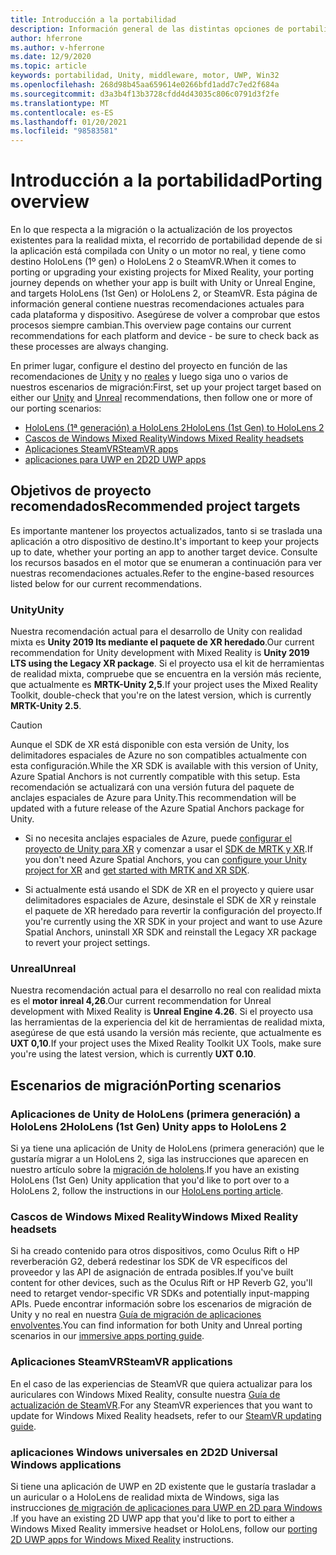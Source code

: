 ```yaml
---
title: Introducción a la portabilidad
description: Información general de las distintas opciones de portabilidad para llevar las aplicaciones existentes a la realidad mixta de HoloLens y VR.
author: hferrone
ms.author: v-hferrone
ms.date: 12/9/2020
ms.topic: article
keywords: portabilidad, Unity, middleware, motor, UWP, Win32
ms.openlocfilehash: 268d98b45aa659614e0266bfd1add7c7ed2f684a
ms.sourcegitcommit: d3a3b4f13b3728cfdd4d43035c806c0791d3f2fe
ms.translationtype: MT
ms.contentlocale: es-ES
ms.lasthandoff: 01/20/2021
ms.locfileid: "98583581"
---
```

# <a name="porting-overview"></a><span data-ttu-id="b31f3-104">Introducción a la portabilidad</span><span class="sxs-lookup"><span data-stu-id="b31f3-104">Porting overview</span></span>

<span data-ttu-id="b31f3-105">En lo que respecta a la migración o la actualización de los proyectos existentes para la realidad mixta, el recorrido de portabilidad depende de si la aplicación está compilada con Unity o un motor no real, y tiene como destino HoloLens (1º gen) o HoloLens 2 o SteamVR.</span><span class="sxs-lookup"><span data-stu-id="b31f3-105">When it comes to porting or upgrading your existing projects for Mixed Reality, your porting journey depends on whether your app is built with Unity or Unreal Engine, and targets HoloLens (1st Gen) or HoloLens 2, or SteamVR.</span></span> <span data-ttu-id="b31f3-106">Esta página de información general contiene nuestras recomendaciones actuales para cada plataforma y dispositivo. Asegúrese de volver a comprobar que estos procesos siempre cambian.</span><span class="sxs-lookup"><span data-stu-id="b31f3-106">This overview page contains our current recommendations for each platform and device - be sure to check back as these processes are always changing.</span></span>

<span data-ttu-id="b31f3-107">En primer lugar, configure el destino del proyecto en función de las recomendaciones de [Unity](#unity) y no [reales](#unreal) y luego siga uno o varios de nuestros escenarios de migración:</span><span class="sxs-lookup"><span data-stu-id="b31f3-107">First, set up your project target based on either our [Unity](#unity) and [Unreal](#unreal) recommendations, then follow one or more of our porting scenarios:</span></span>

- [<span data-ttu-id="b31f3-108">HoloLens (1ª generación) a HoloLens 2</span><span class="sxs-lookup"><span data-stu-id="b31f3-108">HoloLens (1st Gen) to HoloLens 2</span></span>](#hololens-1st-gen-unity-apps-to-hololens-2)
- [<span data-ttu-id="b31f3-109">Cascos de Windows Mixed Reality</span><span class="sxs-lookup"><span data-stu-id="b31f3-109">Windows Mixed Reality headsets</span></span>](#windows-mixed-reality-headsets)
- [<span data-ttu-id="b31f3-110">Aplicaciones SteamVR</span><span class="sxs-lookup"><span data-stu-id="b31f3-110">SteamVR apps</span></span>](#steamvr-applications)
- [<span data-ttu-id="b31f3-111">aplicaciones para UWP en 2D</span><span class="sxs-lookup"><span data-stu-id="b31f3-111">2D UWP apps</span></span>](#2d-universal-windows-applications)

## <a name="recommended-project-targets"></a><span data-ttu-id="b31f3-112">Objetivos de proyecto recomendados</span><span class="sxs-lookup"><span data-stu-id="b31f3-112">Recommended project targets</span></span>

<span data-ttu-id="b31f3-113">Es importante mantener los proyectos actualizados, tanto si se traslada una aplicación a otro dispositivo de destino.</span><span class="sxs-lookup"><span data-stu-id="b31f3-113">It's important to keep your projects up to date, whether your porting an app to another target device.</span></span> <span data-ttu-id="b31f3-114">Consulte los recursos basados en el motor que se enumeran a continuación para ver nuestras recomendaciones actuales.</span><span class="sxs-lookup"><span data-stu-id="b31f3-114">Refer to the engine-based resources listed below for our current recommendations.</span></span>

### <a name="unity"></a><span data-ttu-id="b31f3-115">Unity</span><span class="sxs-lookup"><span data-stu-id="b31f3-115">Unity</span></span>

<span data-ttu-id="b31f3-116">Nuestra recomendación actual para el desarrollo de Unity con realidad mixta es **Unity 2019 lts mediante el paquete de XR heredado**.</span><span class="sxs-lookup"><span data-stu-id="b31f3-116">Our current recommendation for Unity development with Mixed Reality is **Unity 2019 LTS using the Legacy XR package**.</span></span> <span data-ttu-id="b31f3-117">Si el proyecto usa el kit de herramientas de realidad mixta, compruebe que se encuentra en la versión más reciente, que actualmente es **MRTK-Unity 2,5**.</span><span class="sxs-lookup"><span data-stu-id="b31f3-117">If your project uses the Mixed Reality Toolkit, double-check that you're on the latest version, which is currently **MRTK-Unity 2.5**.</span></span>

> [!CAUTION]
> <span data-ttu-id="b31f3-118">Aunque el SDK de XR está disponible con esta versión de Unity, los delimitadores espaciales de Azure no son compatibles actualmente con esta configuración.</span><span class="sxs-lookup"><span data-stu-id="b31f3-118">While the XR SDK is available with this version of Unity, Azure Spatial Anchors is not currently compatible with this setup.</span></span> <span data-ttu-id="b31f3-119">Esta recomendación se actualizará con una versión futura del paquete de anclajes espaciales de Azure para Unity.</span><span class="sxs-lookup"><span data-stu-id="b31f3-119">This recommendation will be updated with a future release of the Azure Spatial Anchors package for Unity.</span></span> 
> 
> * <span data-ttu-id="b31f3-120">Si no necesita anclajes espaciales de Azure, puede [configurar el proyecto de Unity para XR](https://docs.unity3d.com/Manual/configuring-project-for-xr.html) y comenzar a usar el [SDK de MRTK y XR](https://microsoft.github.io/MixedRealityToolkit-Unity/Documentation/GettingStartedWithMRTKAndXRSDK.html).</span><span class="sxs-lookup"><span data-stu-id="b31f3-120">If you don't need Azure Spatial Anchors, you can [configure your Unity project for XR](https://docs.unity3d.com/Manual/configuring-project-for-xr.html) and [get started with MRTK and XR SDK](https://microsoft.github.io/MixedRealityToolkit-Unity/Documentation/GettingStartedWithMRTKAndXRSDK.html).</span></span>
> 
> * <span data-ttu-id="b31f3-121">Si actualmente está usando el SDK de XR en el proyecto y quiere usar delimitadores espaciales de Azure, desinstale el SDK de XR y reinstale el paquete de XR heredado para revertir la configuración del proyecto.</span><span class="sxs-lookup"><span data-stu-id="b31f3-121">If you're currently using the XR SDK in your project and want to use Azure Spatial Anchors, uninstall XR SDK and reinstall the Legacy XR package to revert your project settings.</span></span>


### <a name="unreal"></a><span data-ttu-id="b31f3-122">Unreal</span><span class="sxs-lookup"><span data-stu-id="b31f3-122">Unreal</span></span> 

<span data-ttu-id="b31f3-123">Nuestra recomendación actual para el desarrollo no real con realidad mixta es el **motor inreal 4,26**.</span><span class="sxs-lookup"><span data-stu-id="b31f3-123">Our current recommendation for Unreal development with Mixed Reality is **Unreal Engine 4.26**.</span></span> <span data-ttu-id="b31f3-124">Si el proyecto usa las herramientas de la experiencia del kit de herramientas de realidad mixta, asegúrese de que está usando la versión más reciente, que actualmente es **UXT 0,10**.</span><span class="sxs-lookup"><span data-stu-id="b31f3-124">If your project uses the Mixed Reality Toolkit UX Tools, make sure you're using the latest version, which is currently **UXT 0.10**.</span></span>

## <a name="porting-scenarios"></a><span data-ttu-id="b31f3-125">Escenarios de migración</span><span class="sxs-lookup"><span data-stu-id="b31f3-125">Porting scenarios</span></span>

### <a name="hololens-1st-gen-unity-apps-to-hololens-2"></a><span data-ttu-id="b31f3-126">Aplicaciones de Unity de HoloLens (primera generación) a HoloLens 2</span><span class="sxs-lookup"><span data-stu-id="b31f3-126">HoloLens (1st Gen) Unity apps to HoloLens 2</span></span>

<span data-ttu-id="b31f3-127">Si ya tiene una aplicación de Unity de HoloLens (primera generación) que le gustaría migrar a un HoloLens 2, siga las instrucciones que aparecen en nuestro artículo sobre la [migración de hololens](./porting-hl1-hl2.md).</span><span class="sxs-lookup"><span data-stu-id="b31f3-127">If you have an existing HoloLens (1st Gen) Unity application that you'd like to port over to a HoloLens 2, follow the instructions in our [HoloLens porting article](./porting-hl1-hl2.md).</span></span>

### <a name="windows-mixed-reality-headsets"></a><span data-ttu-id="b31f3-128">Cascos de Windows Mixed Reality</span><span class="sxs-lookup"><span data-stu-id="b31f3-128">Windows Mixed Reality headsets</span></span>

<span data-ttu-id="b31f3-129">Si ha creado contenido para otros dispositivos, como Oculus Rift o HP reverberación G2, deberá redestinar los SDK de VR específicos del proveedor y las API de asignación de entrada posibles.</span><span class="sxs-lookup"><span data-stu-id="b31f3-129">If you've built content for other devices, such as the Oculus Rift or HP Reverb G2, you'll need to retarget vendor-specific VR SDKs and potentially input-mapping APIs.</span></span> <span data-ttu-id="b31f3-130">Puede encontrar información sobre los escenarios de migración de Unity y no real en nuestra [Guía de migración de aplicaciones envolventes](porting-guides.md).</span><span class="sxs-lookup"><span data-stu-id="b31f3-130">You can find information for both Unity and Unreal porting scenarios in our [immersive apps porting guide](porting-guides.md).</span></span>

### <a name="steamvr-applications"></a><span data-ttu-id="b31f3-131">Aplicaciones SteamVR</span><span class="sxs-lookup"><span data-stu-id="b31f3-131">SteamVR applications</span></span>

<span data-ttu-id="b31f3-132">En el caso de las experiencias de SteamVR que quiera actualizar para los auriculares con Windows Mixed Reality, consulte nuestra [Guía de actualización de SteamVR](updating-your-steamvr-application-for-windows-mixed-reality.md).</span><span class="sxs-lookup"><span data-stu-id="b31f3-132">For any SteamVR experiences that you want to update for Windows Mixed Reality headsets, refer to our [SteamVR updating guide](updating-your-steamvr-application-for-windows-mixed-reality.md).</span></span>

### <a name="2d-universal-windows-applications"></a><span data-ttu-id="b31f3-133">aplicaciones Windows universales en 2D</span><span class="sxs-lookup"><span data-stu-id="b31f3-133">2D Universal Windows applications</span></span>

<span data-ttu-id="b31f3-134">Si tiene una aplicación de UWP en 2D existente que le gustaría trasladar a un auricular o a HoloLens de realidad mixta de Windows, siga las instrucciones [de migración de aplicaciones para UWP en 2D para Windows](building-2d-apps.md) .</span><span class="sxs-lookup"><span data-stu-id="b31f3-134">If you have an existing 2D UWP app that you'd like to port to either a Windows Mixed Reality immersive headset or HoloLens, follow our [porting 2D UWP apps for Windows Mixed Reality](building-2d-apps.md) instructions.</span></span>